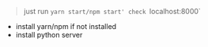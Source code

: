 
> 
>just run `yarn start/npm start'
> check `localhost:8000`

* install yarn/npm if not installed
* install python server
